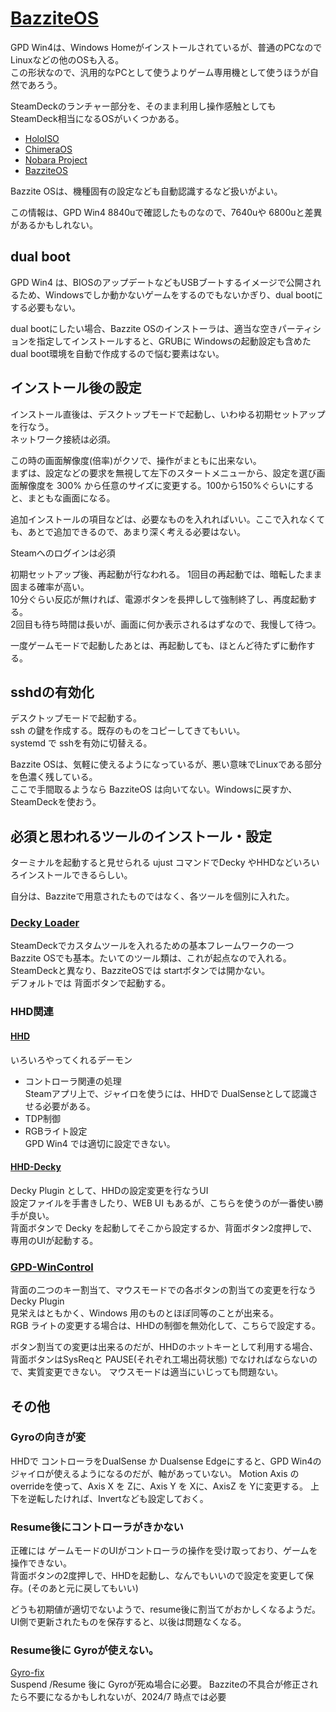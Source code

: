 # [BazziteOS](https://bazzite.gg/)

GPD Win4は、Windows Homeがインストールされているが、普通のPCなのでLinuxなどの他のOSも入る。  
この形状なので、汎用的なPCとして使うよりゲーム専用機として使うほうが自然であろう。  

SteamDeckのランチャー部分を、そのまま利用し操作感触としても SteamDeck相当になるOSがいくつかある。  

- [HoloISO](https://github.com/HoloISO)
- [ChimeraOS](https://chimeraos.org/)
- [Nobara Project](https://nobaraproject.org/)
- [BazziteOS](https://bazzite.gg/)

Bazzite OSは、機種固有の設定なども自動認識するなど扱いがよい。  

この情報は、GPD Win4 8840uで確認したものなので、7640uや 6800uと差異があるかもしれない。

## dual boot

GPD Win4 は、BIOSのアップデートなどもUSBブートするイメージで公開されるため、Windowsでしか動かないゲームをするのでもないかぎり、dual bootにする必要もない。

dual bootにしたい場合、Bazzite OSのインストーラは、適当な空きパーティションを指定してインストールすると、GRUBに Windowsの起動設定も含めた dual boot環境を自動で作成するので悩む要素はない。

## インストール後の設定

インストール直後は、デスクトップモードで起動し、いわゆる初期セットアップを行なう。  
ネットワーク接続は必須。  

この時の画面解像度(倍率)がクソで、操作がまともに出来ない。  
まずは、設定などの要求を無視して左下のスタートメニューから、設定を選び画面解像度を 300% から任意のサイズに変更する。100から150%ぐらいにすると、まともな画面になる。

追加インストールの項目などは、必要なものを入れればいい。ここで入れなくても、あとで追加できるので、あまり深く考える必要はない。  

Steamへのログインは必須

初期セットアップ後、再起動が行なわれる。
1回目の再起動では、暗転したまま固まる確率が高い。  
10分ぐらい反応が無ければ、電源ボタンを長押しして強制終了し、再度起動する。  
2回目も待ち時間は長いが、画面に何か表示されるはずなので、我慢して待つ。

一度ゲームモードで起動したあとは、再起動しても、ほとんど待たずに動作する。

## sshdの有効化

デスクトップモードで起動する。  
ssh の鍵を作成する。既存のものをコピーしてきてもいい。  
systemd で sshを有効に切替える。

Bazzite OSは、気軽に使えるようになっているが、悪い意味でLinuxである部分を色濃く残している。  
ここで手間取るようなら BazziteOS は向いてない。Windowsに戻すか、SteamDeckを使おう。

## 必須と思われるツールのインストール・設定

ターミナルを起動すると見せられる ujust コマンドでDecky やHHDなどいろいろインストールできるらしい。

自分は、Bazziteで用意されたものではなく、各ツールを個別に入れた。

### [Decky Loader](https://github.com/SteamDeckHomebrew/decky-loader)

SteamDeckでカスタムツールを入れるための基本フレームワークの一つ  
Bazzite OSでも基本。たいてのツール類は、これが起点なので入れる。  
SteamDeckと異なり、BazziteOSでは startボタンでは開かない。  
デフォルトでは 背面ボタンで起動する。

### HHD関連

#### [HHD](https://github.com/hhd-dev/hhd)

いろいろやってくれるデーモン  

- コントローラ関連の処理  
  Steamアプリ上で、ジャイロを使うには、HHDで DualSenseとして認識させる必要がある。  
- TDP制御
- RGBライト設定  
  GPD Win4 では適切に設定できない。  

#### [HHD-Decky](https://github.com/hhd-dev/hhd-decky)

Decky Plugin として、HHDの設定変更を行なうUI  
設定ファイルを手書きしたり、WEB UI もあるが、こちらを使うのが一番使い勝手が良い。  
背面ボタンで Decky を起動してそこから設定するか、背面ボタン2度押しで、専用のUIが起動する。

### [GPD-WinControl](https://github.com/honjow/GPD-WinControl)

背面の二つのキー割当て、マウスモードでの各ボタンの割当ての変更を行なう Decky Plugin  
見栄えはともかく、Windows 用のものとほぼ同等のことが出来る。  
RGB ライトの変更する場合は、HHDの制御を無効化して、こちらで設定する。  

ボタン割当ての変更は出来るのだが、HHDのホットキーとして利用する場合、背面ボタンはSysReqと PAUSE(それぞれ工場出荷状態) でなければならないので、実質変更できない。
マウスモードは適当にいじっても問題ない。

## その他

### Gyroの向きが変

HHDで コントローラをDualSense か Dualsense Edgeにすると、GPD Win4のジャイロが使えるようになるのだが、軸があっていない。
Motion Axis の overrideを使って、Axis X を Zに、Axis Y を Xに、AxisZ を Yに変更する。
上下を逆転したければ、Invertなども設定しておく。

### Resume後にコントローラがきかない

正確には ゲームモードのUIがコントローラの操作を受け取っており、ゲームを操作できない。  
背面ボタンの2度押しで、HHDを起動し、なんでもいいので設定を変更して保存。(そのあと元に戻してもいい)  

どうも初期値が適切でないようで、resume後に割当てがおかしくなるようだ。
UI側で更新されたものを保存すると、以後は問題なくなる。

### Resume後に Gyroが使えない。

 [Gyro-fix](https://github.com/aarron-lee/gpd-win-tricks/blob/main/win4-gyro-suspend-fix/README.md)  
Suspend /Resume 後に Gyroが死ぬ場合に必要。
Bazziteの不具合が修正されたら不要になるかもしれないが、2024/7 時点では必要
